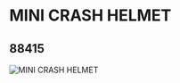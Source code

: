 # MINI CRASH HELMET
## 88415
![MINI CRASH HELMET](https://lc-www-live-s.legocdn.com/media/bricks/5/2/4569132.jpg)